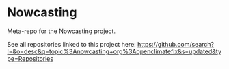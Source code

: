 # Nowcasting

Meta-repo for the Nowcasting project.

See all repositories linked to this project here:
https://github.com/search?l=&o=desc&q=topic%3Anowcasting+org%3Aopenclimatefix&s=updated&type=Repositories
